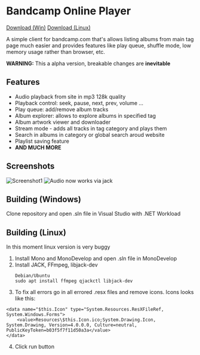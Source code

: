 # Bandcamp Online Player
[Download (Win)](https://github.com/LaineZ/BandcampOnlinePlayer/releases/download/alpha-0.5/Player-Win.zip)
[Download (Linux)](https://github.com/LaineZ/bc_rs)

A simple client for bandcamp.com that's allows listing albums from main tag page much easier and provides features like play queue, shuffle mode, low memory usage rather than browser, etc.

**WARNING:** This a alpha version, breakable changes are **inevitable**
## Features
* Audio playback from site in mp3 128k quality
* Playback control: seek, pause, next, prev, volume ...
* Play queue: add/remove album tracks
* Album explorer: allows to explore albums in specified tag
* Album artwork viewer and downloader
* Stream mode - adds all tracks in tag category and plays them
* Search in albums in category or global search aroud website
* Playlist saving feature
* **AND MUCH MORE**
## Screenshots
![Screenshot1](https://i.imgur.com/WkLJkvg.png)
![Audio now works via jack](https://i.imgur.com/DY17dBO.png)

## Building (Windows)
Clone repository and open .sln file in Visual Studio with .NET Workload

## Building (Linux)
In this moment linux version is very buggy


1. Install Mono and MonoDevelop and open .sln file in MonoDevelop
2. Install JACK, FFmpeg, libjack-dev
	```
	Debian/Ubuntu
	sudo apt install ffmpeg qjackctl libjack-dev
	```
3. To fix all errors go in all errored .resx files and remove icons. Icons looks like this:
``` 
<data name="$this.Icon" type="System.Resources.ResXFileRef, System.Windows.Forms">
	<value>Resources\$this.Icon.ico;System.Drawing.Icon, System.Drawing, Version=4.0.0.0, Culture=neutral, PublicKeyToken=b03f5f7f11d50a3a</value>
</data>
```
4. Click run button
